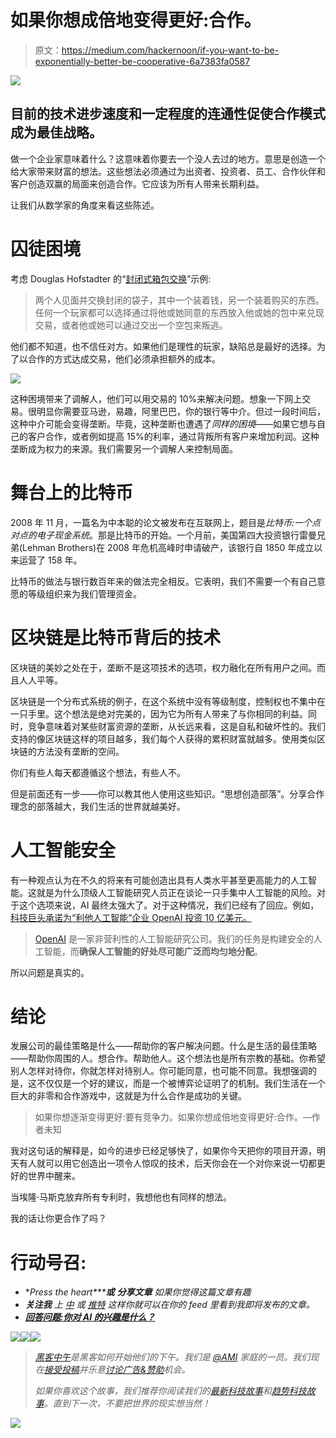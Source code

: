 # 如果你想成倍地变得更好:合作。

> 原文：<https://medium.com/hackernoon/if-you-want-to-be-exponentially-better-be-cooperative-6a7383fa0587>

![](img/05497ef48f6b7a1b8463127c52e05f3d.png)

## 目前的技术进步速度和一定程度的连通性促使合作模式成为最佳战略。

做一个企业家意味着什么？这意味着你要去一个没人去过的地方。意思是创造一个给大家带来财富的想法。这些想法必须通过为出资者、投资者、员工、合作伙伴和客户创造双赢的局面来创造合作。它应该为所有人带来长期利益。

让我们从数学家的角度来看这些陈述。

# 囚徒困境

考虑 Douglas Hofstadter 的“[封闭式箱包交换](https://en.wikipedia.org/wiki/Prisoner's_dilemma#Closed-bag_exchange)”示例:

> 两个人见面并交换封闭的袋子，其中一个装着钱，另一个装着购买的东西。任何一个玩家都可以选择通过将他或她同意的东西放入他或她的包中来兑现交易，或者他或她可以通过交出一个空包来叛逃。

他们都不知道，也不信任对方。如果他们是理性的玩家，缺陷总是最好的选择。为了以合作的方式达成交易，他们必须承担额外的成本。

![](img/0ac36c899fc215b7a5a7132a8c360ad6.png)

这种困境带来了调解人，他们可以用交易的 10%来解决问题。想象一下网上交易。很明显你需要亚马逊，易趣，阿里巴巴，你的银行等中介。但过一段时间后，这种中介可能会变得垄断。毕竟，这种垄断也遭遇了*同样的困境*——如果它想与自己的客户合作，或者例如提高 15%的利率，通过背叛所有客户来增加利润。这种垄断成为权力的来源。我们需要另一个调解人来控制局面。

# 舞台上的比特币

2008 年 11 月，一篇名为中本聪的论文被发布在互联网上，题目是*比特币:一个点对点的电子现金系统*。那是比特币的开始。一个月前，美国第四大投资银行雷曼兄弟(Lehman Brothers)在 2008 年危机高峰时申请破产，该银行自 1850 年成立以来运营了 158 年。

比特币的做法与银行数百年来的做法完全相反。它表明，我们不需要一个有自己意愿的等级组织来为我们管理资金。

# 区块链是比特币背后的技术

区块链的美妙之处在于，垄断不是这项技术的选项，权力融化在所有用户之间。而且人人平等。

区块链是一个分布式系统的例子，在这个系统中没有等级制度，控制权也不集中在一只手里。这个想法是绝对完美的，因为它为所有人带来了与你相同的利益。同时，竞争意味着对某些财富资源的垄断，从长远来看，这是自私和破坏性的。我们支持的像区块链这样的项目越多，我们每个人获得的累积财富就越多。使用类似区块链的方法没有垄断的空间。

你们有些人每天都遵循这个想法，有些人不。

但是前面还有一步——你可以教其他人使用这些知识。“思想创造部落”。分享合作理念的部落越大，我们生活的世界就越美好。

# 人工智能安全

有一种观点认为在不久的将来有可能创造出具有人类水平甚至更高能力的人工智能。这就是为什么顶级人工智能研究人员正在谈论一只手集中人工智能的风险。对于这个选项来说，AI 最终太强大了。对于这种情况，我们已经有了回应。例如，[科技巨头承诺为“利他人工智能”企业 OpenAI 投资 10 亿美元。](http://www.bbc.com/news/technology-35082344)

> [OpenAI](https://openai.com/about/) 是一家非营利性的人工智能研究公司。我们的任务是构建安全的人工智能，而**确保人工智能的好处尽可能广泛而均匀地分配**。

所以问题是真实的。

# 结论

发展公司的最佳策略是什么——帮助你的客户解决问题。什么是生活的最佳策略——帮助你周围的人。想合作。帮助他人。这个想法也是所有宗教的基础。你希望别人怎样对待你，你就怎样对待别人。你可能同意，也可能不同意。我想强调的是，这不仅仅是一个好的建议，而是一个被博弈论证明了的机制。我们生活在一个巨大的非零和合作游戏中，这就是为什么合作是成功的关键。

> 如果你想逐渐变得更好:要有竞争力。如果你想成倍地变得更好:合作。—作者未知

我对这句话的解释是，如今的进步已经足够快了，如果你今天把你的项目开源，明天有人就可以用它创造出一项令人惊叹的技术，后天你会在一个对你来说一切都更好的世界中醒来。

当埃隆·马斯克放弃所有专利时，我想他也有同样的想法。

我的话让你更合作了吗？

# 行动号召:

*   **Pr*ess the heart*******或*** ***分享文章*** *如果你觉得这篇文章有趣**
*   ****关注我*** *上* [*中*](/@mikecorp) *或* [*推特*](https://twitter.com/AIissimple) *这样你就可以在你的 feed 里看到我即将发布的文章。**
*   *[**回答问题:你对 AI 的兴趣是什么？**](https://snowman647.typeform.com/to/Rg6Bcj)*

*[![](img/50ef4044ecd4e250b5d50f368b775d38.png)](http://bit.ly/HackernoonFB)**[![](img/979d9a46439d5aebbdcdca574e21dc81.png)](https://goo.gl/k7XYbx)**[![](img/2930ba6bd2c12218fdbbf7e02c8746ff.png)](https://goo.gl/4ofytp)*

> *[黑客中午](http://bit.ly/Hackernoon)是黑客如何开始他们的下午。我们是 [@AMI](http://bit.ly/atAMIatAMI) 家庭的一员。我们现在[接受投稿](http://bit.ly/hackernoonsubmission)并乐意[讨论广告&赞助](mailto:partners@amipublications.com)机会。*
> 
> *如果你喜欢这个故事，我们推荐你阅读我们的[最新科技故事](http://bit.ly/hackernoonlatestt)和[趋势科技故事](https://hackernoon.com/trending)。直到下一次，不要把世界的现实想当然！*

*![](img/be0ca55ba73a573dce11effb2ee80d56.png)*